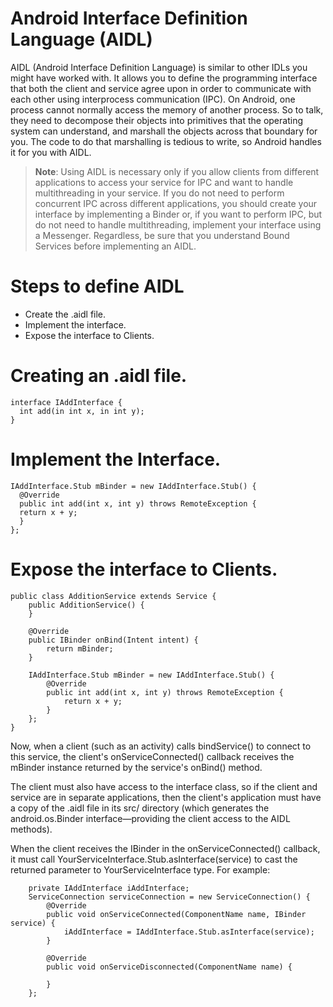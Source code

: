 # Android Interface Definition Language (AIDL)

AIDL (Android Interface Definition Language) is similar to other IDLs you might have worked with. It allows you to define the programming interface that both the client and service agree upon in order to communicate with each other using interprocess communication (IPC). On Android, one process cannot normally access the memory of another process. So to talk, they need to decompose their objects into primitives that the operating system can understand, and marshall the objects across that boundary for you. The code to do that marshalling is tedious to write, so Android handles it for you with AIDL.

> **Note**: Using AIDL is necessary only if you allow clients from different applications to access your service for IPC and want to handle multithreading in your service. If you do not need to perform concurrent IPC across different applications, you should create your interface by implementing a Binder or, if you want to perform IPC, but do not need to handle multithreading, implement your interface using a Messenger. Regardless, be sure that you understand Bound Services before implementing an AIDL.

# Steps to define AIDL
 * Create the .aidl file.
 * Implement the interface.
 * Expose the interface to Clients.
 
 # Creating an .aidl file.
 
 ```
interface IAddInterface {
   int add(in int x, in int y);
}
```

# Implement the Interface.
```
IAddInterface.Stub mBinder = new IAddInterface.Stub() {
  @Override
  public int add(int x, int y) throws RemoteException {
  return x + y;
  }
};
```

# Expose the interface to Clients.
```
public class AdditionService extends Service {
    public AdditionService() {
    }

    @Override
    public IBinder onBind(Intent intent) {
        return mBinder;
    }

    IAddInterface.Stub mBinder = new IAddInterface.Stub() {
        @Override
        public int add(int x, int y) throws RemoteException {
            return x + y;
        }
    };
}
```

Now, when a client (such as an activity) calls bindService() to connect to this service, the client's onServiceConnected() callback receives the mBinder instance returned by the service's onBind() method.

The client must also have access to the interface class, so if the client and service are in separate applications, then the client's application must have a copy of the .aidl file in its src/ directory (which generates the android.os.Binder interface—providing the client access to the AIDL methods).

When the client receives the IBinder in the onServiceConnected() callback, it must call YourServiceInterface.Stub.asInterface(service) to cast the returned parameter to YourServiceInterface type. For example:

```
    private IAddInterface iAddInterface;
    ServiceConnection serviceConnection = new ServiceConnection() {
        @Override
        public void onServiceConnected(ComponentName name, IBinder service) {
            iAddInterface = IAddInterface.Stub.asInterface(service);
        }

        @Override
        public void onServiceDisconnected(ComponentName name) {

        }
    };
```
